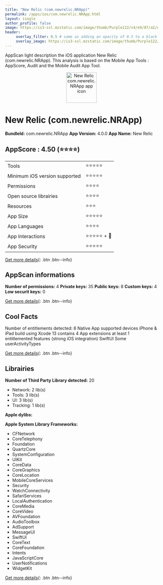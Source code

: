 ```yaml
---
title: "New Relic (com.newrelic.NRApp)"
permalink: /apps/ios/com.newrelic.NRApp.html
layout: single
author_profile: false
image: https://is3-ssl.mzstatic.com/image/thumb/Purple122/v4/e9/87/a2/e987a252-5261-3601-fa64-affa8e98dbc9/AppIcon-1x_U007emarketing-0-0-0-10-0-0-85-220.png/512x512bb.jpg
header: 
     overlay_filter: 0.5 # same as adding an opacity of 0.5 to a black background
     overlay_image: https://is3-ssl.mzstatic.com/image/thumb/Purple122/v4/e9/87/a2/e987a252-5261-3601-fa64-affa8e98dbc9/AppIcon-1x_U007emarketing-0-0-0-10-0-0-85-220.png/512x512bb.jpg
---
```

AppScan light description the iOS application New Relic (com.newrelic.NRApp). This analysis is based on the Mobile App Tools : AppScore, Audit and the Mobile Audit App Tool.

  
  
<div style="text-align: center;"><img src="https://is3-ssl.mzstatic.com/image/thumb/Purple122/v4/e9/87/a2/e987a252-5261-3601-fa64-affa8e98dbc9/AppIcon-1x_U007emarketing-0-0-0-10-0-0-85-220.png/512x512bb.jpg" width="100" height="100" alt="New Relic com.newrelic.NRApp app icon"></div>  
  
# New Relic (com.newrelic.NRApp)

**BundleId:** com.newrelic.NRApp
**App Version:** 4.0.0
**App Name:** New Relic


## AppScore : 4.50 (⭐️⭐️⭐️⭐️) 

<table>
<tr><td> Tools </td><td> ⭐️⭐️⭐️⭐️⭐️ </td></tr>
<tr><td> Minimum iOS version supported </td><td> ⭐️⭐️⭐️⭐️⭐️ </td></tr>
<tr><td> Permissions </td><td> ⭐️⭐️⭐️⭐️ </td></tr>
<tr><td> Open source librairies </td><td> ⭐️⭐️⭐️⭐️ </td></tr>
<tr><td> Resources </td><td> ⭐️⭐️⭐️ </td></tr>
<tr><td> App Size </td><td> ⭐️⭐️⭐️⭐️⭐️ </td></tr>
<tr><td> App Languages </td><td> ⭐️⭐️⭐️⭐️ </td></tr>
<tr><td> App Interactions </td><td> ⭐️⭐️⭐️⭐️⭐️ + 🌟 </td></tr>
<tr><td> App Security </td><td> ⭐️⭐️⭐️⭐️⭐️ </td></tr>
</table>

[Get more details](/pricing.html){: .btn .btn--info}  
  
## AppScan informations 

**Number of permissions:** 4
**Private keys:** 35
**Public keys:** 8
**Custom keys:** 4
**Low securit keys:** 0
  
[Get more details](/pricing.html){: .btn .btn--info}

## Cool Facts

Number of entitlements detected: 6
Native App
supported devices iPhone & iPad
build using Xcode 13
contains 4 App extensions
at least 1 entitlemented features (strong iOS integration)
SwiftUI
Some userActivityTypes
  
[Get more details](/pricing.html){: .btn .btn--info}

## Librairies 
**Number of Third Party Library detected:** 20
- Network: 2 lib(s)
- Tools: 3 lib(s)
- UI: 3 lib(s)
- Tracking: 1 lib(s)

**Apple dylibs:**


**Apple System Library Frameworks:**
- CFNetwork
- CoreTelephony
- Foundation
- QuartzCore
- SystemConfiguration
- UIKit
- CoreData
- CoreGraphics
- CoreLocation
- MobileCoreServices
- Security
- WatchConnectivity
- SafariServices
- LocalAuthentication
- CoreMedia
- CoreVideo
- AVFoundation
- AudioToolbox
- AdSupport
- MessageUI
- SwiftUI
- CoreText
- CoreFoundation
- Intents
- JavaScriptCore
- UserNotifications
- WidgetKit


  
[Get more details](/pricing.html){: .btn .btn--info}

